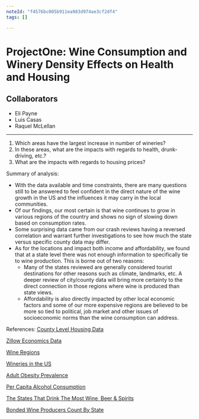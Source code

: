 ```yaml
---
noteId: "f4576bc005b911ea983d974ae3cf2df4"
tags: []

---
```


# ProjectOne: Wine Consumption and Winery Density Effects on Health and Housing
## Collaborators
- Eli Payne
- Luis Casas
- Raquel McLellan
---

1. Which areas have the largest increase in number of wineries?
2. In these areas, what are the impacts with regards to health, drunk-driving, etc.?
3. What are the impacts with regards to housing prices?


Summary of analysis:

- With the data available and time constraints, there are many questions still to be answered to feel confident in the direct nature of the wine growth in the US and the influences it may carry in the local communities.
- Of our findings, our most certain is that wine continues to grow in various regions of the country and shows no sign of slowing down based on consumption rates.
- Some surprising data came from our crash reviews having a reversed correlation and warrant further investigations to see how much the state versus specific county data may differ.
- As for the locations and impact both income and affordability, we found that at a state level there was not enough information to specifically tie to wine production.  This is borne out of two reasons:
    - Many of the states reviewed are generally considered tourist destinations for other reasons such as climate, landmarks, etc.  A deeper review of city/county data will bring more certainty to the direct connection in those regions where wine is produced than state views.
    - Affordability is also directly impacted by other local economic factors and some of our more expensive regions are believed to be more so tied to political, job market and other issues of socioeconomic norms than the wine consumption can address.


References:
[County Level Housing Data](https://reports.nlihc.org/oor/2018)

[Zillow Economics Data](https://www.kaggle.com/zillow/zecon)

[Wine Regions](http://www.everyvine.com/wine-regions/)

[Wineries in the US](https://clients1.ibisworld.com/reports/us/industry/default.aspx?entid=289)

[Adult Obesity Prevalence](https://www.cdc.gov/obesity/data/prevalence-maps.html)

[Per Capita Alcohol Consumption](https://pubs.niaaa.nih.gov/publications/surveillance110/CONS16.pdf)

[The States That Drink The Most Wine, Beer & Spirits](https://vinepair.com/wine-blog/maps-the-states-that-drink-the-most-wine-beer-spirits/)

[Bonded Wine Producers Count By State](https://catalog.data.gov/dataset/bonded-wine-producers-count-by-state-1999-march-31-2018)